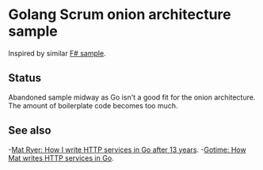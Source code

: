 # Golang Scrum onion architecture sample

Inspired by similar [F#
sample](https://github.com/ronnieholm/FSharp-onion-architecture-sample).

## Status

Abandoned sample midway as Go isn't a good fit for the onion architecture.
The amount of boilerplate code becomes too much.

## See also

-[Mat Ryer: How I write HTTP services in Go after 13 years](https://grafana.com/blog/2024/02/09/how-i-write-http-services-in-go-after-13-years).
-[Gotime: How Mat writes HTTP services in Go](https://www.youtube.com/watch?v=tJ1zvBBkmmY).
